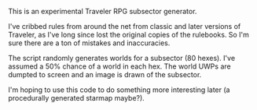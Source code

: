 This is an experimental Traveler RPG subsector generator.

I've cribbed rules from around the net from classic and later versions of Traveler, as I've long since lost the original copies of the rulebooks. So I'm sure there are a ton of mistakes and inaccuracies.

The script randomly generates worlds for a subsector (80 hexes). I've assumed a 50% chance of a world in each hex. The world UWPs are dumpted to screen and an image is drawn of the subsector. 

I'm hoping to use this code to do something more interesting later (a procedurally generated starmap maybe?).
